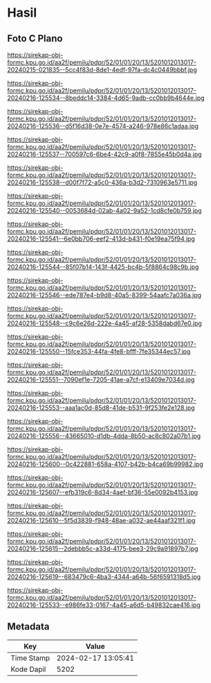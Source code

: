 # Hasil

## Foto C Plano

https://sirekap-obj-formc.kpu.go.id/aa2f/pemilu/pdpr/52/01/01/20/13/5201012013017-20240215-021835--5cc4f83d-8de1-4edf-97fa-dc4c0449bbbf.jpg

https://sirekap-obj-formc.kpu.go.id/aa2f/pemilu/pdpr/52/01/01/20/13/5201012013017-20240216-125534--8beddc14-3384-4d65-9adb-cc0bb9b4644e.jpg

https://sirekap-obj-formc.kpu.go.id/aa2f/pemilu/pdpr/52/01/01/20/13/5201012013017-20240216-125536--d5f16d38-0e7e-4574-a246-978e86c1adaa.jpg

https://sirekap-obj-formc.kpu.go.id/aa2f/pemilu/pdpr/52/01/01/20/13/5201012013017-20240216-125537--700597c6-6be4-42c9-a0f8-7855e45b0d4a.jpg

https://sirekap-obj-formc.kpu.go.id/aa2f/pemilu/pdpr/52/01/01/20/13/5201012013017-20240216-125538--d00f7f72-a5c0-436a-b3d2-7310963e5711.jpg

https://sirekap-obj-formc.kpu.go.id/aa2f/pemilu/pdpr/52/01/01/20/13/5201012013017-20240216-125540--0053684d-02ab-4a02-9a52-1cd8cfe0b759.jpg

https://sirekap-obj-formc.kpu.go.id/aa2f/pemilu/pdpr/52/01/01/20/13/5201012013017-20240216-125541--6e0bb706-eef2-413d-b431-f0e19ea75f94.jpg

https://sirekap-obj-formc.kpu.go.id/aa2f/pemilu/pdpr/52/01/01/20/13/5201012013017-20240216-125544--85f07b14-143f-4425-bc4b-5f8864c98c9b.jpg

https://sirekap-obj-formc.kpu.go.id/aa2f/pemilu/pdpr/52/01/01/20/13/5201012013017-20240216-125546--ede787e4-b9d8-40a5-8399-54aafc7a036a.jpg

https://sirekap-obj-formc.kpu.go.id/aa2f/pemilu/pdpr/52/01/01/20/13/5201012013017-20240216-125548--c9c6e26d-222e-4a45-af28-5358dabd67e0.jpg

https://sirekap-obj-formc.kpu.go.id/aa2f/pemilu/pdpr/52/01/01/20/13/5201012013017-20240216-125550--15fce353-44fa-4fe8-bfff-7fe35344ec57.jpg

https://sirekap-obj-formc.kpu.go.id/aa2f/pemilu/pdpr/52/01/01/20/13/5201012013017-20240216-125551--7090ef1e-7205-41ae-a7cf-e13409e7034d.jpg

https://sirekap-obj-formc.kpu.go.id/aa2f/pemilu/pdpr/52/01/01/20/13/5201012013017-20240216-125553--aaa1ac0d-85d8-41de-b531-9f253fe2e128.jpg

https://sirekap-obj-formc.kpu.go.id/aa2f/pemilu/pdpr/52/01/01/20/13/5201012013017-20240216-125556--43665010-d1db-4dda-8b50-ac8c802a07b1.jpg

https://sirekap-obj-formc.kpu.go.id/aa2f/pemilu/pdpr/52/01/01/20/13/5201012013017-20240216-125600--0c422881-658a-4107-b42b-b4ca69b99982.jpg

https://sirekap-obj-formc.kpu.go.id/aa2f/pemilu/pdpr/52/01/01/20/13/5201012013017-20240216-125607--efb319c6-8d34-4aef-bf36-55e0092b4153.jpg

https://sirekap-obj-formc.kpu.go.id/aa2f/pemilu/pdpr/52/01/01/20/13/5201012013017-20240216-125610--5f5d3839-f948-48ae-a032-ae44aaf321f1.jpg

https://sirekap-obj-formc.kpu.go.id/aa2f/pemilu/pdpr/52/01/01/20/13/5201012013017-20240216-125615--2debbb5c-a33d-4175-bee3-29c9a91897b7.jpg

https://sirekap-obj-formc.kpu.go.id/aa2f/pemilu/pdpr/52/01/01/20/13/5201012013017-20240216-125619--683479c6-4ba3-4344-a64b-56f6591318d5.jpg

https://sirekap-obj-formc.kpu.go.id/aa2f/pemilu/pdpr/52/01/01/20/13/5201012013017-20240216-125533--e986fe33-0167-4a45-a6d5-b49832cae416.jpg


## Metadata

| Key        | Value               |
| ---------- | ------------------- |
| Time Stamp | 2024-02-17 13:05:41 |
| Kode Dapil | 5202                |



